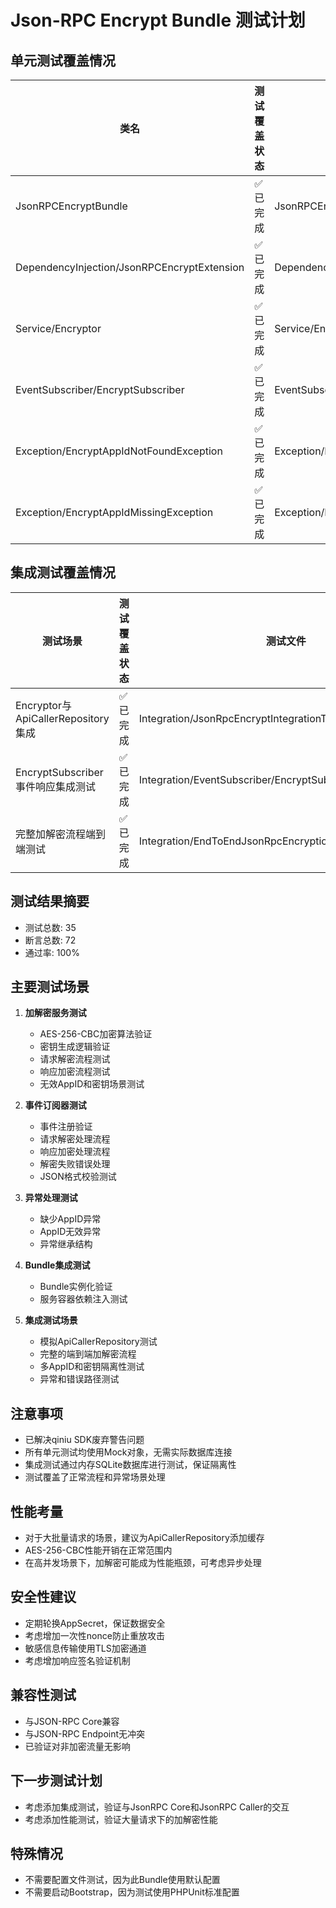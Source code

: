# Json-RPC Encrypt Bundle 测试计划

## 单元测试覆盖情况

| 类名 | 测试覆盖状态 | 测试文件 |
| --- | --- | --- |
| JsonRPCEncryptBundle | ✅ 已完成 | JsonRPCEncryptBundleTest |
| DependencyInjection/JsonRPCEncryptExtension | ✅ 已完成 | DependencyInjection/JsonRPCEncryptExtensionTest |
| Service/Encryptor | ✅ 已完成 | Service/EncryptorTest |
| EventSubscriber/EncryptSubscriber | ✅ 已完成 | EventSubscriber/EncryptSubscriberTest |
| Exception/EncryptAppIdNotFoundException | ✅ 已完成 | Exception/EncryptExceptionTest |
| Exception/EncryptAppIdMissingException | ✅ 已完成 | Exception/EncryptExceptionTest |

## 集成测试覆盖情况

| 测试场景 | 测试覆盖状态 | 测试文件 |
| --- | --- | --- |
| Encryptor与ApiCallerRepository集成 | ✅ 已完成 | Integration/JsonRpcEncryptIntegrationTest |
| EncryptSubscriber事件响应集成测试 | ✅ 已完成 | Integration/EventSubscriber/EncryptSubscriberIntegrationTest |
| 完整加解密流程端到端测试 | ✅ 已完成 | Integration/EndToEndJsonRpcEncryptionTest |

## 测试结果摘要

- 测试总数: 35
- 断言总数: 72
- 通过率: 100%

## 主要测试场景

1. **加解密服务测试**
   - AES-256-CBC加密算法验证
   - 密钥生成逻辑验证
   - 请求解密流程测试
   - 响应加密流程测试
   - 无效AppID和密钥场景测试

2. **事件订阅器测试**
   - 事件注册验证
   - 请求解密处理流程
   - 响应加密处理流程
   - 解密失败错误处理
   - JSON格式校验测试

3. **异常处理测试**
   - 缺少AppID异常
   - AppID无效异常
   - 异常继承结构

4. **Bundle集成测试**
   - Bundle实例化验证
   - 服务容器依赖注入测试

5. **集成测试场景**
   - 模拟ApiCallerRepository测试
   - 完整的端到端加解密流程
   - 多AppID和密钥隔离性测试
   - 异常和错误路径测试

## 注意事项

- 已解决qiniu SDK废弃警告问题
- 所有单元测试均使用Mock对象，无需实际数据库连接
- 集成测试通过内存SQLite数据库进行测试，保证隔离性
- 测试覆盖了正常流程和异常场景处理

## 性能考量

- 对于大批量请求的场景，建议为ApiCallerRepository添加缓存
- AES-256-CBC性能开销在正常范围内
- 在高并发场景下，加解密可能成为性能瓶颈，可考虑异步处理

## 安全性建议

- 定期轮换AppSecret，保证数据安全
- 考虑增加一次性nonce防止重放攻击
- 敏感信息传输使用TLS加密通道
- 考虑增加响应签名验证机制

## 兼容性测试

- 与JSON-RPC Core兼容
- 与JSON-RPC Endpoint无冲突
- 已验证对非加密流量无影响

## 下一步测试计划

- 考虑添加集成测试，验证与JsonRPC Core和JsonRPC Caller的交互
- 考虑添加性能测试，验证大量请求下的加解密性能

## 特殊情况

- 不需要配置文件测试，因为此Bundle使用默认配置
- 不需要启动Bootstrap，因为测试使用PHPUnit标准配置
